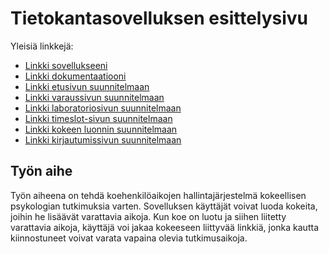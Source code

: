 # Tietokantasovelluksen esittelysivu

Yleisiä linkkejä:

* [Linkki sovellukseeni](http://mitiaine.users.cs.helsinki.fi/tsoha/)
* [Linkki dokumentaatiooni](https://github.com/Mahtis/Tsoha-Bootstrap/blob/master/doc/dokumentaatio.pdf)
* [Linkki etusivun suunnitelmaan](http://mitiaine.users.cs.helsinki.fi/tsoha)
* [Linkki varaussivun suunnitelmaan](http://mitiaine.users.cs.helsinki.fi/tsoha/experiment)
* [Linkki laboratoriosivun suunnitelmaan](http://mitiaine.users.cs.helsinki.fi/tsoha/labs)
* [Linkki timeslot-sivun suunnitelmaan](http://mitiaine.users.cs.helsinki.fi/tsoha/timeslots/experiment/1)
* [Linkki kokeen luonnin suunnitelmaan](http://mitiaine.users.cs.helsinki.fi/tsoha/create_experiment)
* [Linkki kirjautumissivun suunnitelmaan](http://mitiaine.users.cs.helsinki.fi/tsoha/login)

## Työn aihe

Työn aiheena on tehdä koehenkilöaikojen hallintajärjestelmä kokeellisen psykologian tutkimuksia varten. Sovelluksen käyttäjät voivat luoda kokeita, joihin he lisäävät varattavia aikoja. Kun koe on luotu ja siihen liitetty varattavia aikoja, käyttäjä voi jakaa kokeeseen liittyvää linkkiä, jonka kautta kiinnostuneet voivat varata vapaina olevia tutkimusaikoja.
